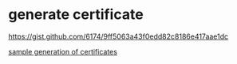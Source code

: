 
# generate certificate

[](url "title") 
<https://gist.github.com/6174/9ff5063a43f0edd82c8186e417aae1dc> 

[sample generation of certificates](https://gist.github.com/6174/9ff5063a43f0edd82c8186e417aae1dc "certificates sample") 